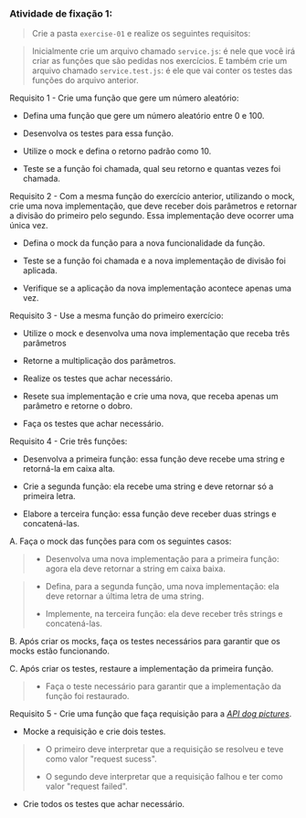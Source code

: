 ###  Atividade de fixação 1:
> Crie a pasta `exercise-01` e realize os seguintes requisitos:

> Inicialmente crie um arquivo chamado `service.js`: é nele que você irá criar as funções que são pedidas nos exercícios.
> E também crie um arquivo chamado `service.test.js`: é ele que vai conter os testes das funções do arquivo anterior.


Requisito 1 - Crie uma função que gere um número aleatório:

* Defina uma função que gere um número aleatório entre 0 e 100.

* Desenvolva os testes para essa função.

* Utilize o mock e defina o retorno padrão como 10.

* Teste se a função foi chamada, qual seu retorno e quantas vezes foi chamada.


Requisito 2 - Com a mesma função do exercício anterior, utilizando o mock, crie uma nova implementação, que deve receber dois parâmetros e retornar a divisão do primeiro pelo segundo. Essa implementação deve ocorrer uma única vez.

* Defina o mock da função para a nova funcionalidade da função.

* Teste se a função foi chamada e a nova implementação de divisão foi aplicada.

* Verifique se a aplicação da nova implementação acontece apenas uma vez.


Requisito 3 - Use a mesma função do primeiro exercício:

* Utilize o mock e desenvolva uma nova implementação que receba três parâmetros

* Retorne a multiplicação dos parâmetros.

* Realize os testes que achar necessário.

* Resete sua implementação e crie uma nova, que receba apenas um parâmetro e retorne o dobro.

* Faça os testes que achar necessário.


Requisito 4 - Crie três funções: 

* Desenvolva a primeira função: essa função deve recebe uma string e retorná-la em caixa alta.

* Crie a segunda função: ela recebe uma string e deve retornar só a primeira letra.

* Elabore a terceira função: essa função deve receber duas strings e concatená-las.

A. Faça o mock das funções para com os seguintes casos:

> * Desenvolva uma nova implementação para a primeira função: agora ela deve retornar a string em caixa baixa.

> * Defina, para a segunda função, uma nova implementação: ela deve retornar a última letra de uma string.
>
> * Implemente, na terceira função: ela deve receber três strings e concatená-las.

B. Após criar os mocks, faça os testes necessários para garantir que os mocks estão funcionando.

C. Após criar os testes, restaure a implementação da primeira função.

> * Faça o teste necessário para garantir que a implementação da função foi restaurado.


Requisito 5 - Crie uma função que faça requisição para a _[API dog pictures](https://dog.ceo/dog-api/)_.

* Mocke a requisição e crie dois testes.

> * O primeiro deve interpretar que a requisição se resolveu e teve como valor "request sucess".
>
> * O segundo deve interpretar que a requisição falhou e ter como valor "request failed".

* Crie todos os testes que achar necessário. 


